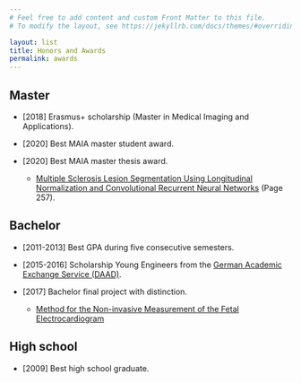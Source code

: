 ```yaml
---
# Feel free to add content and custom Front Matter to this file.
# To modify the layout, see https://jekyllrb.com/docs/themes/#overriding-theme-defaults

layout: list
title: Honors and Awards
permalink: awards
---
```


## Master

- [2018] Erasmus+ scholarship (Master in Medical Imaging and Applications).

- [2020] Best MAIA master student award.

- [2020] Best MAIA master thesis award.
  - [Multiple Sclerosis Lesion Segmentation Using Longitudinal Normalization and Convolutional Recurrent Neural Networks](http://eia.udg.edu/~aoliver/maiaDocs/bookMaia3rd_small.pdf) (Page 257).

## Bachelor

- [2011-2013] Best GPA during five consecutive semesters.

- [2015-2016] Scholarship Young Engineers from the [German Academic Exchange Service (DAAD)](https://www.daad.de/en/).

- [2017] Bachelor final project with distinction.
  - [Method for the Non-invasive Measurement of the Fetal Electrocardiogram](assets/TG.pdf)

## High school

- [2009] Best high school graduate.

